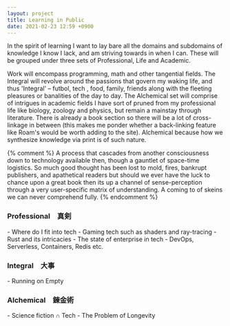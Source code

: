 ```yaml
---
layout: project
title: Learning in Public
date: 2021-02-23 12:59 +0900
---
```

In the spirit of learning I want to lay bare all the domains and subdomains of knowledge I know I lack, and am striving towards in when I can. These will be grouped under three sets of Professional, Life and Academic.

Work will encompass programming, math and other tangential fields. The Integral will revolve around the passions that govern my waking life, and thus 'Integral' – futbol, tech , food, family, friends along with the fleeting pleasures or banalities of the day to day. The Alchemical set will comprise of intrigues in academic fields I have sort of pruned from my professional life like biology, zoology and physics, but remain a mainstay through literature. There is already a book section so there will be a lot of cross-linkage in between (this makes me ponder whether a back-linking feature like Roam's would be worth adding to the site). Alchemical because how we synthesize knowledge via print is of such nature. 

{% comment %} 
A process that cascades from another consciousness down to technology available then, though a gauntlet of space-time logistics. So much good thought has been lost to mold, fires, bankrupt publishers, and apathetical readers but should we ever have the luck to chance upon a great book then its up a channel of sense-perception through a very user-specific matrix of understanding. A coming to of skeins we can never comprehend fully.
{% endcomment %}


<h3>Professional　真剣</h3>
- Where do I fit into tech
- Gaming tech such as shaders and ray-tracing
- Rust and its intricacies
- The state of enterprise in tech
- DevOps, Serverless, Containers, Redis etc.

<h3>Integral　大事</h3>
- Running on Empty

<h3>Alchemical　錬金術</h3>
- Science fiction ∩ Tech
- The Problem of Longevity